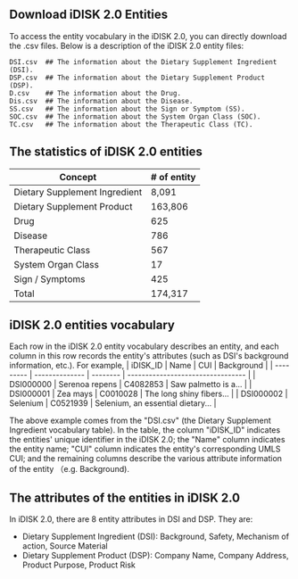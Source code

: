 ## Download iDISK 2.0 Entities
To access the entity vocabulary in the iDISK 2.0, you can directly download the .csv files.
Below is a description of the iDISK 2.0 entity files:
```
DSI.csv  ## The information about the Dietary Supplement Ingredient (DSI).
DSP.csv  ## The information about the Dietary Supplement Product (DSP).
D.csv    ## The information about the Drug.
Dis.csv  ## The information about the Disease.
SS.csv   ## The information about the Sign or Symptom (SS).
SOC.csv  ## The information about the System Organ Class (SOC).
TC.csv   ## The information about the Therapeutic Class (TC).
```
## The statistics of iDISK 2.0 entities
| Concept                       | # of entity |
| ----------------------------- | ----------- |
| Dietary Supplement Ingredient | 8,091       |
| Dietary Supplement Product    | 163,806     |
| Drug                          | 625         |
| Disease                       | 786         |
| Therapeutic Class             | 567         |
| System Organ Class            | 17          |
| Sign / Symptoms               | 425         |
| Total                         | 174,317     |

## iDISK 2.0 entities vocabulary
Each row in the iDISK 2.0 entity vocabulary describes an entity, and each column in this row records the entity's attributes (such as DSI's background information, etc.). For example,
| iDISK_ID  | Name           | CUI      | Background                        |
| --------- | -------------- | -------- | --------------------------------- |
| DSI000000 | Serenoa repens | C4082853 | Saw palmetto is a...              |
| DSI000001 | Zea mays       | C0010028 | The long shiny fibers...          |
| DSI000002 | Selenium       | C0521939 | Selenium, an essential dietary... |

The above example comes from the "DSI.csv" (the Dietary Supplement Ingredient vocabulary table). In the table, the column "iDISK_ID" indicates the entities' unique identifier in the iDISK 2.0; the "Name" column indicates the entity name; "CUI" column indicates the entity's corresponding UMLS CUI; and the remaining columns describe the various attribute information of the entity （e.g. Background).
## The attributes of the entities in iDISK 2.0
In iDISK 2.0, there are 8 entity attributes in DSI and DSP. They are:
* Dietary Supplement Ingredient (DSI): Background, Safety, Mechanism of action, Source Material
* Dietary Supplement Product (DSP): Company Name, Company Address, Product Purpose, Product Risk
